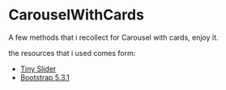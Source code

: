 # CarouselWithCards
A few methods that i recollect for Carousel with cards, enjoy it.

the resources that i used comes form:

- [Tiny Slider](https://ganlanyuan.github.io/tiny-slider/)
- [Bootstrap 5.3.1](https://getbootstrap.com/docs/5.3/components/carousel/#how-it-works)
